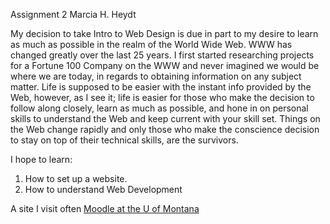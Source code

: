 Assignment 2
Marcia H. Heydt

My decision to take Intro to Web Design is due in part to my desire to learn as much as possible in the realm of the World Wide Web. WWW has changed greatly over the last 25 years. I first started researching projects for a Fortune 100 Company on the WWW and never imagined we would be where we are today, in regards to obtaining information on any subject matter. Life is supposed to be easier with the instant info provided by the Web, however, as I see it; life is easier for those who make the decision to follow along closely, learn as much as possible, and hone in on personal skills to understand the Web and keep current with your skill set. Things on the Web change rapidly and only those who make the conscience decision to stay on top of their technical skills, are the survivors.

I hope to learn:
1. How to set up a website.
2. How to understand Web Development


A site I visit often
[Moodle at the U of Montana](https://moodle.umt.edu/)
